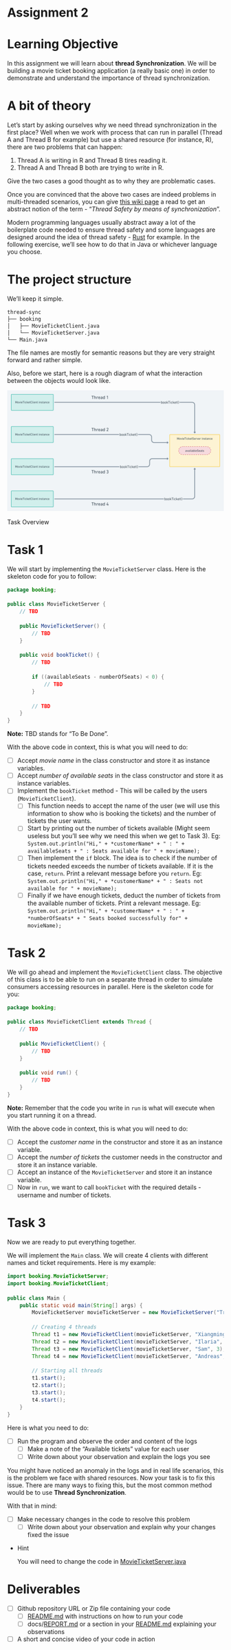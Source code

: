 # Assignment 2

# Learning Objective

In this assignment we will learn about **thread Synchronization**. We will be building a movie ticket booking application (a really basic one) in order to demonstrate and understand the importance of thread synchronization.

# A bit of theory

Let’s start by asking ourselves why we need thread synchronization in the first place? Well when we work with process that can run in parallel (Thread A and Thread B for example) but use a shared resource (for instance, R), there are two problems that can happen:

1. Thread A is writing in R and Thread B tires reading it.
2. Thread A and Thread B both are trying to write in R.

Give the two cases a good thought as to why they are problematic cases.

Once you are convinced that the above two cases are indeed problems in multi-threaded scenarios, you can give [this wiki page](https://en.wikipedia.org/wiki/Thread_safety) a read to get an abstract notion of the term - “*Thread Safety by means of synchronization*”.

Modern programming languages usually abstract away a lot of the boilerplate code needed to ensure thread safety and some languages are designed around the idea of thread safety - [Rust](https://blog.rust-lang.org/2015/04/10/Fearless-Concurrency.html) for example. In the following exercise, we’ll see how to do that in Java or whichever language you choose.

# The project structure

We’ll keep it simple.

```
thread-sync
├── booking
│   ├── MovieTicketClient.java
│   └── MovieTicketServer.java
└── Main.java
```

The file names are mostly for semantic reasons but they are very straight forward and rather simple.

Also, before we start, here is a rough diagram of what the interaction between the objects would look like.

![Task Overview](Rough2x.png)

Task Overview

# Task 1

We will start by implementing the `MovieTicketServer` class. Here is the skeleton code for you to follow:

```java
package booking;

public class MovieTicketServer {
	// TBD

	public MovieTicketServer() {
		// TBD
	}

	public void bookTicket() {
		// TBD

		if ((availableSeats - numberOfSeats) < 0) {
			// TBD
		}

		// TBD
	}
}
```

**Note:** TBD stands for “To Be Done”. 

With the above code in context, this is what you will need to do:

- [ ]  Accept *movie name* in the class constructor and store it as instance variables.
- [ ]  Accept *number of available seats* in the class constructor and store it as instance variables.
- [ ]  Implement the `bookTicket` method - This will be called by the users (`MovieTicketClient`).
    - [ ]  This function needs to accept the name of the user (we will use this information to show who is booking the tickets) and the number of tickets the user wants.
    - [ ]  Start by printing out the number of tickets available (Might seem useless but you’ll see why we need this when we get to Task 3). Eg: 
    `System.out.println("Hi," + *customerName* + " : " + availableSeats + " : Seats available for " + movieName);`
    - [ ]  Then implement the `if` block. The idea is to check if the number of tickets needed exceeds the number of tickets available. If it is the case, `return`. Print a relevant message before you `return`. Eg:
    `System.out.println("Hi," + *customerName* + " : Seats not available for " + movieName);`
    - [ ]  Finally if we have enough tickets, deduct the number of tickets from the available number of tickets. Print a relevant message. Eg:
    `System.out.println("Hi," + *customerName* + " : " + *numberOfSeats* + " Seats booked successfully for" + movieName);`

# Task 2

We will go ahead and implement the `MovieTicketClient` class. The objective of this class is to be able to run on a separate thread in order to simulate consumers accessing resources in parallel. Here is the skeleton code for you:

```java
package booking;

public class MovieTicketClient extends Thread {
	// TBD

	public MovieTicketClient() {
		// TBD
	}
	
	public void run() {
		// TBD
	}
}
```

**Note:** Remember that the code you write in `run` is what will execute when you start running it on a thread.

With the above code in context, this is what you will need to do:

- [ ]  Accept the *customer name* in the constructor and store it as an instance variable.
- [ ]  Accept the *number of tickets* the customer needs in the constructor and store it an instance variable.
- [ ]  Accept an instance of the `MovieTicketServer` and store it an instance variable.
- [ ]  Now in `run`, we want to call `bookTicket` with the required details - username and number of tickets.

# Task 3

Now we are ready to put everything together.

We will implement the `Main` class. We will create 4 clients with different names and ticket requirements. Here is my example:

```java
import booking.MovieTicketServer;
import booking.MovieTicketClient;

public class Main {
    public static void main(String[] args) {
        MovieTicketServer movieTicketServer = new MovieTicketServer("Troll", 10);

        // Creating 4 threads
        Thread t1 = new MovieTicketClient(movieTicketServer, "Xiangming", 3);
        Thread t2 = new MovieTicketClient(movieTicketServer, "Ilaria", 2);
        Thread t3 = new MovieTicketClient(movieTicketServer, "Sam", 3);
        Thread t4 = new MovieTicketClient(movieTicketServer, "Andreas", 4);
        
        // Starting all threads
        t1.start();
        t2.start();
        t3.start();
        t4.start();
    }
}
```

Here is what you need to do:

- [ ]  Run the program and observe the order and content of the logs
    - [ ]  Make a note of the “Available tickets” value for each user
    - [ ]  Write down about your observation and explain the logs you see

You might have noticed an anomaly in the logs and in real life scenarios, this is the problem we face with shared resources. Now your task is to fix this issue. There are many ways to fixing this, but the most common method would be to use **Thread Synchronization**.

With that in mind:

- [ ]  Make necessary changes in the code to resolve this problem
    - [ ]  Write down about your observation and explain why your changes fixed the issue
- Hint
    
    You will need to change the code in [MovieTicketServer.java](../../src/main/java/no/ntnu/idata2305/threads/assignment2/group20/booking/MovieTicketServer.java)
    

# Deliverables

- [ ]  Github repository URL or Zip file containing your code
    - [ ]  [README.md](http://README.md) with instructions on how to run your code
    - [ ]  docs/[REPORT.md](http://REPORT.md) or a section in your [README.md](http://README.md) explaining your observations
- [ ]  A short and concise video of your code in action